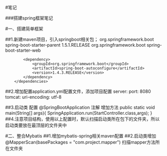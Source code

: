 #笔记

###搭建spring框架笔记

#一、搭建简单框架

##1.新建maven项目，引入springboot相关包；
     <!--添加springboot依赖-->
        <parent>
            <groupId>org.springframework.boot</groupId>
            <artifactId>spring-boot-starter-parent</artifactId>
            <version>1.5.1.RELEASE</version>
        </parent>
        <dependencies>
            <dependency>
                <groupId>org.springframework.boot</groupId>
                <artifactId>spring-boot-starter-web</artifactId>
            </dependency>
    
            <dependency>
                <groupId>org.springframework.boot</groupId>
                <artifactId>spring-boot-autoconfigure</artifactId>
                <version>1.4.3.RELEASE</version>
            </dependency>
        </dependencies>
##2.增加配置application.yml配置文件，添加项目配置
    server:
      port: 8080
      tomcat:
        uri-encoding: utf-8
        
##3.启动类
    配置 @SpringBootApplication 注解
    增加方法
    public static void main(String[] args){
        SpringApplication.run(StartController.class,args);
    }   
##4.注意项目结构，使用以上配置时，默认扫描启动类所在包下的文件夹，所以启动类要放在最顶层的文件夹中

#二、整合Mybatis
##1.增加mybatis-spring相关maven配置
##2.启动类增加 @MapperScan(basePackages = "com.project.mapper") 扫描mapper方法所在文件夹
    